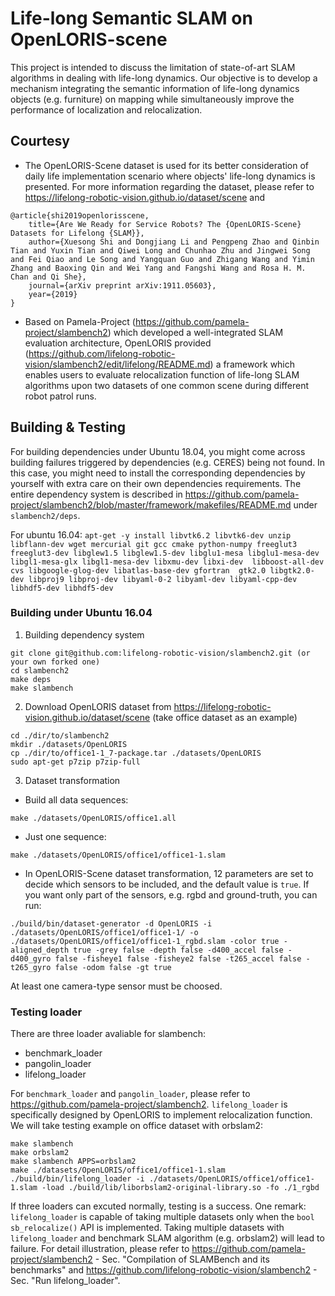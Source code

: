 # Life-long Semantic SLAM on OpenLORIS-scene #
This project is intended to discuss the limitation of state-of-art SLAM algorithms in dealing with life-long dynamics. Our objective is to develop a mechanism integrating the semantic information of life-long dynamics objects (e.g. furniture) on mapping while simultaneously improve the performance of localization and relocalization.

## Courtesy ##
* The OpenLORIS-Scene dataset is used for its better consideration of daily life implementation scenario where objects' life-long dynamics is presented. For more information regarding the dataset, please refer to https://lifelong-robotic-vision.github.io/dataset/scene and 

```
@article{shi2019openlorisscene,
    title={Are We Ready for Service Robots? The {OpenLORIS-Scene} Datasets for Lifelong {SLAM}},
    author={Xuesong Shi and Dongjiang Li and Pengpeng Zhao and Qinbin Tian and Yuxin Tian and Qiwei Long and Chunhao Zhu and Jingwei Song and Fei Qiao and Le Song and Yangquan Guo and Zhigang Wang and Yimin Zhang and Baoxing Qin and Wei Yang and Fangshi Wang and Rosa H. M. Chan and Qi She},
    journal={arXiv preprint arXiv:1911.05603},
    year={2019}
}
```

* Based on Pamela-Project (https://github.com/pamela-project/slambench2) which developed a well-integrated SLAM evaluation architecture, OpenLORIS provided (https://github.com/lifelong-robotic-vision/slambench2/edit/lifelong/README.md) a framework which enables users to evaluate relocalization function of life-long SLAM algorithms upon two datasets of one common scene during different robot patrol runs. 

## Building & Testing ##

For building dependencies under Ubuntu 18.04, you might come across building failures triggered by dependencies (e.g. CERES) being not found. In this case, you might need to install the corresponding dependencies by yourself with extra care on their own dependencies requirements. The entire dependency system is described in https://github.com/pamela-project/slambench2/blob/master/framework/makefiles/README.md under ```slambench2/deps```.

For ubuntu 16.04:
```apt-get -y install libvtk6.2 libvtk6-dev unzip libflann-dev wget mercurial git gcc cmake python-numpy freeglut3 freeglut3-dev libglew1.5 libglew1.5-dev libglu1-mesa libglu1-mesa-dev libgl1-mesa-glx libgl1-mesa-dev libxmu-dev libxi-dev  libboost-all-dev cvs libgoogle-glog-dev libatlas-base-dev gfortran  gtk2.0 libgtk2.0-dev libproj9 libproj-dev libyaml-0-2 libyaml-dev libyaml-cpp-dev libhdf5-dev libhdf5-dev```

### Building under Ubuntu 16.04 ###

1. Building dependency system

```
git clone git@github.com:lifelong-robotic-vision/slambench2.git (or your own forked one)
cd slambench2
make deps
make slambench
```

2. Download OpenLORIS dataset from https://lifelong-robotic-vision.github.io/dataset/scene (take office dataset as an example)

```
cd ./dir/to/slambench2
mkdir ./datasets/OpenLORIS
cp ./dir/to/office1-1_7-package.tar ./datasets/OpenLORIS
sudo apt-get p7zip p7zip-full
```

3. Dataset transformation

* Build all data sequences:

```
make ./datasets/OpenLORIS/office1.all
```

* Just one sequence:

```
make ./datasets/OpenLORIS/office1/office1-1.slam
```

* In  OpenLORIS-Scene dataset transformation, 12 parameters are set to decide which sensors to be included, and the default value is ```true```. If you want only part of the sensors, e.g. rgbd and ground-truth, you can run:

```
./build/bin/dataset-generator -d OpenLORIS -i ./datasets/OpenLORIS/office1/office1-1/ -o ./datasets/OpenLORIS/office1/office1-1_rgbd.slam -color true -aligned_depth true -grey false -depth false -d400_accel false -d400_gyro false -fisheye1 false -fisheye2 false -t265_accel false -t265_gyro false -odom false -gt true
```

At least one camera-type sensor must be choosed.

### Testing loader ###

There are three loader avaliable for slambench:
* benchmark_loader
* pangolin_loader
* lifelong_loader

For ```benchmark_loader``` and ```pangolin_loader```, please refer to https://github.com/pamela-project/slambench2. ```lifelong_loader``` is specifically designed by OpenLORIS to implement relocalization function. We will take testing example on office dataset with orbslam2:

```
make slambench
make orbslam2
make slambench APPS=orbslam2
make ./datasets/OpenLORIS/office1/office1-1.slam
./build/bin/lifelong_loader -i ./datasets/OpenLORIS/office1/office1-1.slam -load ./build/lib/liborbslam2-original-library.so -fo ./1_rgbd
```

If three loaders can excuted normally, testing is a success. One remark: ```lifelong_loader``` is capable of taking multiple datasets only when the ```bool sb_relocalize()``` API is implemented. Taking multiple datasets with ```lifelong_loader``` and benchmark SLAM algorithm (e.g. orbslam2) will lead to failure.
For detail illustration, please refer to https://github.com/pamela-project/slambench2 - Sec. "Compilation of SLAMBench and its benchmarks" and https://github.com/lifelong-robotic-vision/slambench2 - Sec. "Run lifelong_loader".
